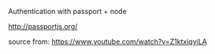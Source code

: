 
Authentication with passport + node

http://passportjs.org/

source from:
https://www.youtube.com/watch?v=Z1ktxiqyiLA

